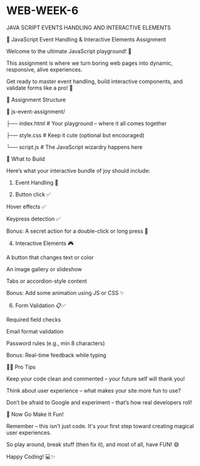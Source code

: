 # WEB-WEEK-6
JAVA SCRIPT EVENTS HANDLING AND INTERACTIVE ELEMENTS 

🎯 JavaScript Event Handling & Interactive Elements Assignment

Welcome to the ultimate JavaScript playground! 🎉

This assignment is where we turn boring web pages into dynamic, responsive, alive experiences. 

Get ready to master event handling, build interactive components, and validate forms like a pro! 💪

📁 Assignment Structure

📂 js-event-assignment/

├── index.html         # Your playground – where it all comes together

├── style.css          # Keep it cute (optional but encouraged)

└── script.js          # The JavaScript wizardry happens here

🧪 What to Build

Here’s what your interactive bundle of joy should include:

1. Event Handling 🎈
 
2. Button click ✅

Hover effects ✅

Keypress detection ✅

Bonus: A secret action for a double-click or long press 🤫

4. Interactive Elements 🎮
   
A button that changes text or color

An image gallery or slideshow

Tabs or accordion-style content

Bonus: Add some animation using JS or CSS ✨

6. Form Validation 📋✅
   
Required field checks

Email format validation

Password rules (e.g., min 8 characters)

Bonus: Real-time feedback while typing

🧙‍♂️ Pro Tips

Keep your code clean and commented – your future self will thank you!

Think about user experience – what makes your site more fun to use?

Don’t be afraid to Google and experiment – that’s how real developers roll!

🎉 Now Go Make It Fun!

Remember – this isn't just code. It's your first step toward creating magical user experiences.

So play around, break stuff (then fix it), and most of all, have FUN! 😄

Happy Coding! 💻✨
